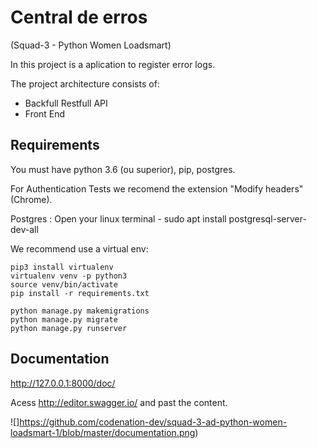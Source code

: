 # Central de erros 
(Squad-3 - Python Women Loadsmart)

In this project is a aplication to register error logs.

The project architecture consists of:
- Backfull Restfull API
- Front End

## Requirements

You must have python 3.6 (ou superior), pip, postgres.

For Authentication Tests we recomend the extension "Modify headers" (Chrome).
 
Postgres : Open your linux terminal - sudo apt install postgresql-server-dev-all

We recommend use a virtual env:

    pip3 install virtualenv
    virtualenv venv -p python3
    source venv/bin/activate 
    pip install -r requirements.txt

    python manage.py makemigrations
    python manage.py migrate
    python manage.py runserver



## Documentation 

http://127.0.0.1:8000/doc/

Acess http://editor.swagger.io/ and past the content.

![]https://github.com/codenation-dev/squad-3-ad-python-women-loadsmart-1/blob/master/documentation.png)
